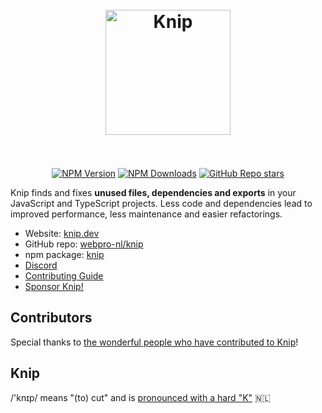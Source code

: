 <h1 align="center">
  <br>
  <a href="https://knip.dev">
    <img height="200" width="200" src="https://knip.dev/favicon.svg" alt="Knip" />
  </a>
  <br>
  <br>
</h1>

<div align="center">

[![NPM Version](https://img.shields.io/npm/v/knip?color=f56e0f)][1]
[![NPM Downloads](https://img.shields.io/npm/dm/knip?color=f56e0f)][1]
[![GitHub Repo stars](https://img.shields.io/github/stars/webpro-nl/knip?style=flat-square&color=f56e0f)][2]

</div>

Knip finds and fixes **unused files, dependencies and exports** in your
JavaScript and TypeScript projects. Less code and dependencies lead to improved
performance, less maintenance and easier refactorings.

- Website: [knip.dev][3]
- GitHub repo: [webpro-nl/knip][2]
- npm package: [knip][1]
- [Discord][4]
- [Contributing Guide][5]
- [Sponsor Knip!][6]

## Contributors

Special thanks to [the wonderful people who have contributed to Knip][8]!

## Knip

/'knɪp/ means "(to) cut" and is [pronounced with a hard "K"][7] 🇳🇱

[1]: https://www.npmjs.com/package/knip
[2]: https://github.com/webpro-nl/knip
[3]: https://knip.dev
[4]: https://discord.gg/r5uXTtbTpc
[5]: https://github.com/webpro-nl/knip/blob/main/.github/CONTRIBUTING.md
[6]: https://knip.dev/sponsors
[7]: https://www.youtube.com/watch?v=PE7h7KvQoUI&t=9s
[8]: https://knip.dev/#-contributors
